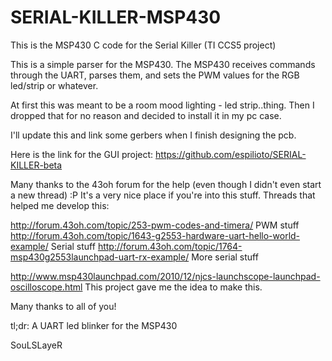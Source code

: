 SERIAL-KILLER-MSP430
====================

This is the MSP430 C code for the Serial Killer (TI CCS5 project)


This is a simple parser for the MSP430. 
The MSP430 receives commands through the UART, parses them, and sets the PWM values for the RGB led/strip or whatever. 

At first this was meant to be a room mood lighting - led strip..thing. 
Then I dropped that for no reason and decided to install it in my pc case.

I'll update this and link some gerbers when I finish designing the pcb.

Here is the link for the GUI project: https://github.com/espilioto/SERIAL-KILLER-beta

Many thanks to the 43oh forum for the help (even though I didn't even start a new thread) :P It's a very nice place if you're into this stuff.
Threads that helped me develop this: 

http://forum.43oh.com/topic/253-pwm-codes-and-timera/ PWM stuff 
http://forum.43oh.com/topic/1643-g2553-hardware-uart-hello-world-example/ Serial stuff 
http://forum.43oh.com/topic/1764-msp430g2553launchpad-uart-rx-example/ More serial stuff

http://www.msp430launchpad.com/2010/12/njcs-launchscope-launchpad-oscilloscope.html 
This project gave me the idea to make this.

Many thanks to all of you!

tl;dr: A UART led blinker for the MSP430

SouLSLayeR
